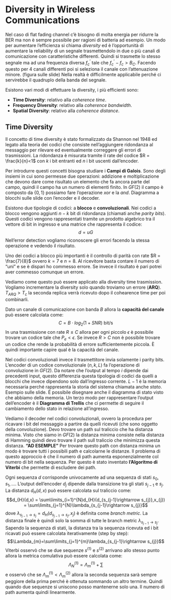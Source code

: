 # Diversity in Wireless Communications

Nel caso di flat fading channel c’è bisogno di molta energia per ridurre la BER ma non è sempre possibile per ragioni di batteria ad esempio.
Un modo per aumentare l’efficienza si chiama *diversity* ed è l’opportunità di aumentare la reliability di un segnale trasmettendolo in due o più canali di comunicazione con caratteristiche differenti. Quindi si trasmette lo stesso segnale ma ad una frequenza diversa $f_{c}^{’}$ tale che $f_{c}^{’}-f_{c}> B_{C}$.
Facendo questo per 4 canali differenti poi si seleziona il canale con l’attenuazione minore. (figura sulle slide)
Nella realtà è difficilmente applicabile perché ci servirebbe il quadruplo della banda del segnale.

Esistono vari modi di effettuare la diversity, i più efficienti sono:
- **Time Diversity**: relativo alla *coherence time*.
- **Frequency Diversity**: relativo alla *coherence bandwidth*.
- **Spatial Diversity**: relativo alla *coherence distance*.

## Time Diversity

Il concetto di time diversity è stato formalizzato da Shannon nel 1948 ed legato alla teoria dei codici che consiste nell’aggiungere ridondanza al messaggio per rilevare ed eventualmente correggere gli errori di trasmissioni.
La ridondanza è misurata tramite il rate del codice $R = \frac{k}{n}<1$ con $k$ i bit entranti ed $n$ i bit uscenti dall’encoder. 

Per introdurre questi concetti bisogna studiare i **Campi di Galois**. Sono degli insiemi in cui sono permesse due operazioni: addizione e moltiplicazione che devono dare come risultato un elemento che fa ancora parte del campo, quindi il campo ha un numero di elementi finito.
In $GF(2)$ il campo è composto da $\{0,1\}$ possiamo fare l’operazione $xor$ e la $and$.
Diagramma a blocchi sulle slide con l’encoder e il decoder. 

Esistono due tipologie di codici: a **blocco** e **convoluzionali**.
Nei codici a blocco vengono aggiunti $n-k$ bit di ridondanza (chiamati anche *parity bits*). Questi codici vengono rappresentati tramite un prodotto algebrico tra il vettore di bit in ingresso e una matrice che rappresenta il codice: $$d = uG$$
Nell’error detection vogliamo riconoscere gli errori facendo la stessa operazione e vedendo il risultato.

Uno dei codici a blocco più importanti è il controllo di parità con rate $R = \frac{7}{8}$ ovvero $k = 7$ e $n = 8$.
Al ricevitore basta contare il numero di “uni” e se è dispari ho commesso errore. Se invece il risultato è pari potrei aver commesso comunque un errore. 

Vediamo come questo può essere applicato alla diversity time trasmission. Vogliamo incrementare la diversity solo quando troviamo un errore (**ARQ**).
$T_{ARQ}>T_{c}$ la seconda replica verrà ricevuto dopo il cohearence time per poi combinarli. 

Dato un canale di comunicazione con banda $B$ allora la **capacità del canale** può essere calcolata come: $$C = B\cdot log_{2}(1+SNR) \text{ bit/s}$$In una trasmissione con rate $R \le C$ allora per ogni piccolo $\epsilon$ è possibile trovare un codice tale che $P_{e}< \epsilon$.
Se invece $R > C$ non è possibile trovare un codice che rende la probabilità di errore sufficientemente piccola.
È quindi importante capire qual è la capacità del canale.

Nel codici convoluzionali invece il trasmettitore invia solamente i parity bits. 
L’encoder di un codice convoluzionale $(n,k,L)$ fa l’operazione di convoluzione in $GF(2)$.
Da notare che l’output al tempo $i$ dipende dai precedenti input, questo differenzia questa tipologia di codici da quelli a blocchi che invece dipendono solo dall’ingresso corrente.
$L-1$ è la memoria necessaria perché rappresenta la storia del sistema chiamata anche *stato*.
Esempio sulle slide.
È possibile disegnare anche il diagramma di stato visto che abbiamo della memoria. 
Un terzo modo per rappresentare l’output dell’encoder è il **Diagramma di Trellis** che ci permette di seguire il cambiamento dello stato in relazione all’ingresso.

Vediamo il decoder nel codici convoluzionali, ovvero la procedura per ricavare i bit del messaggio a partire da quelli ricevuti (che sono oggetto della convoluzione).
Devo trovare un path sul traliccio che ha distanza minima.
Visto che siamo in $GF(2)$ la distanza minima consiste nella distanza di Hamming quindi devo trovare il path sull traliccio che minimizza questa distanza.
**“AD ESEMPLE”**
Per trovare questo path con distanza minima un modo è trovare tutti i possibili path e calcolarne le distanze. Il problema di questo approccio è che il numero di path aumenta esponenzialmente col numero di bit nella sequenza. 
Per questo è stato inventato **l’Algoritmo di Viterbi** che permette di escludere dei path. 

Ogni sequenza $d$ corrisponde univocamente ad una sequenza di stati $s_{0}, s_{1}, …$.
L’output dell’encoder $d_{j}$ dipende dalla transizione tra gli stati $s_{j-1}$ e $s_{j}$. 
La distanza $d_{H}(d,x)$ può essere calcolata sul traliccio come:$$d_{H}(d,x) = \sum\limits_{i=1}^{N}d_{H}(d_{s_{j-1}\rightarrow s_{j}},x_{j}) = \sum\limits_{j=1}^{N}\lambda_{s_{j-1}\rightarrow s_{j}}$$dove $\lambda_{s_{j-1}\rightarrow s_{j}} = d_{H}(d_{s_{j-1}\rightarrow s_{j}},x_{j})$ è definita come *branch metric*.
La distanza finale è quindi solo la somma di tutte le branch metric $\lambda_{s_{j-1}\rightarrow s_{j}}$.
Sapendo la sequenza di stati, la distanza tra la sequenza ricevuta ed i bit ricavati può essere calcolata iterativamente (step by step): $$\Lambda_{m}=\sum\limits_{j=1}^{m}\lambda_{s_{j-1}\rightarrow s_{j}}$$Viterbi osservò che se due sequenze $s^{(1)}$ e $s^{(2)}$ arrivano allo stesso punto allora la metrica comulativa può essere calcolata come: $$\Lambda_{N}^{(1)} = \Lambda_{m}^{(1)}+\sum\limits$$e osservò che se $\Lambda_{m}^{(1)}< \Lambda_{m}^{(2)}$ allora la seconda sequenza sarà sempre peggiore della prima perché è ottenuta sommando un altro termine. 
Quindi quando due sequenze si uniscono posso mantenerne solo una. Il numero di path aumenta quindi linearmente. 